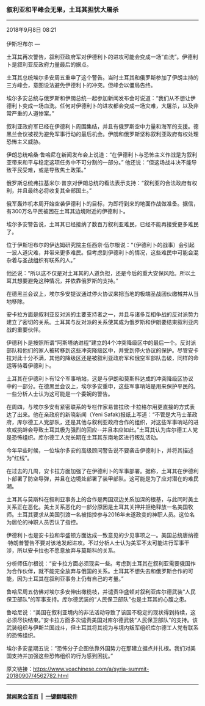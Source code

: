 ### 叙利亚和平峰会无果，土耳其担忧大屠杀
------------------------

<div class="published">
 <span class="date" title="中国时间">
  <time datetime="2018-09-08T08:21:47+08:00">
   2018年9月8日 08:21
  </time>
 </span>
</div>
<br/>
<div class="wsw">
 <span class="dateline">
  伊斯坦布尔 —
 </span>
 <p>
  土耳其再次警告，叙利亚政府军对伊德利卜的进攻可能会变成一场“血洗”。伊德利卜是叙利亚反政府力量最后的据点。
 </p>
 <p>
  土耳其总统埃尔多安周五重申了这个警告。当时土耳其和俄罗斯参加了伊朗主持的三方峰会，意图设法避免伊德利卜的冲突。但峰会以僵局告终。
 </p>
 <p>
  埃尔多安总统与俄罗斯和伊朗总统一起参加新闻发布会时说道：“我们从不想让伊德利卜变成一场血洗。任何对伊德利卜的进攻都会变成一场灾难，大屠杀，以及非常严重的人道惨案。”
 </p>
 <p>
  叙利亚政府军已经在伊德利卜周围集结，并且有俄罗斯空中力量和海军的支援。德黑兰会议被视为避免军事行动的最后机会。伊朗和俄罗斯坚称叙利亚政府有权处理恐怖主义威胁。
 </p>
 <p>
  伊朗总统哈桑·鲁哈尼在新闻发布会上说道：“在伊德利卜与恐怖主义作战是为叙利亚带来和平与稳定这项任务中不可分割的一部分。” 他还说：“但这场战斗决不能导致平民受难，或是导致焦土政策。”
 </p>
 <p>
  俄罗斯总统弗拉基米尔·普京对伊朗总统的看法表示支持：“叙利亚的合法政府有权利，并且最终必将收复其全部国土。”
 </p>
 <p>
  俄军轰炸机本周开始空袭伊德利卜的目标，为即将到来的地面作战做准备。据信，有300万名平民被困在土耳其边境附近的伊德利卜。
 </p>
 <p>
  埃尔多安警告说，土耳其已经接纳了数百万叙利亚难民，已经不能再接受更多难民了。
 </p>
 <p>
  位于伊斯坦布尔的伊达姆研究院主任西奈·伍尔根说：“（伊德利卜的战事）会引起一波人道灾难，并带来更多难民。但考虑到伊德利卜的情况，这些难民中可能会混杂着与圣战组织有联系的人。”
 </p>
 <p>
  他还说：“所以这不仅是对土耳其的人道负担，还是今后的重大安保风险。所以土耳其想要避免这种情况，并依靠俄罗斯的支持。”
 </p>
 <p>
  在德黑兰会议上，埃尔多安提议通过停火协议来把当地的极端圣战团伙缴械并从当地移除。
 </p>
 <p>
  安卡拉方面是叙利亚反对派的主要支持者之一，并且与诸多互相争战的反对派势力建立了密切的关系。土耳其与反对派的关系使其成为俄罗斯和伊朗要结束叙利亚内战的重要伙伴。
 </p>
 <p>
  伊德利卜是按照所谓“阿斯塔纳进程”建立的4个冲突降级区中的最后一个。反对派部队和他们的家人被转移到这些冲突降级区中，并受到停火协议的保护。尽管安卡拉对此十分不满，其他的降级区还是被叙利亚政府军和俄空军部队击破，同样的命运等待着伊德利卜。
 </p>
 <p>
  土耳其在伊德利卜有12个军事哨站，这是与伊朗和莫斯科达成的冲突降级区协议中的一部分。在德黑兰会议上，埃尔多安重申，这些军事哨站是用来保护平民的。一些分析人士认为这可能是一个委婉的警告。
 </p>
 <p>
  在周四，与埃尔多安有紧密联系的专栏作家易普拉欣·卡拉格尔用更直接的方式表达了出来。他在亲政府的新晓新闻（Yeni Safak)报纸上写道：“不管是大马士革政府，库尔德工人党部队，还是其他与叙利亚政府合作的组织，对这些军事哨站的进攻或挑衅会导致土耳其极为强烈的回应--并且本应如此。”土耳其认为库尔德工人党是恐怖组织。库尔德工人党长期在土耳其东南地区进行叛乱活动。
 </p>
 <p>
  今年早些时候，一位埃尔多安的高级顾问警告说不要袭击伊德利卜，并将其描述为“红线”。
 </p>
 <p>
  在过去的几周，安卡拉方面加强了在伊德利卜的军事部署。据称，土耳其在伊德利卜部署了防空导弹，并且在边境处部署了装甲部队。这可能是为了应对潜在的难民潮。
 </p>
 <p>
  土耳其与莫斯科在叙利亚事务上的合作是两国双边关系加深的根基，与此同时美土关系正在恶化。美土关系恶化的一部分原因是土耳其关押并拒绝释放一名美国牧师。土耳其要求从美国引渡一名被指控参与2016年未遂政变的神职人员。这位名为居伦的神职人员否认了指控。
 </p>
 <p>
  伊德利卜也是安卡拉和华盛顿方面达成一致意见的少见事项之一。美国总统唐纳德·特朗普警告不要对该地发起进攻。不过分析人士认为美军不太可能进行军事干涉，所以安卡拉也不愿意放弃与莫斯科的关系。
 </p>
 <p>
  分析师伍尔根说：“安卡拉方面必须现实一些。考虑到土耳其在叙利亚需要俄国作为合作伙伴，就不能完全放弃与俄国的关系。土耳其不想失去和俄罗斯合作的可能，因为土耳其在叙利亚事务上仍有自己的考量。”
 </p>
 <p>
  鲁哈尼周五仿佛对埃尔多安伸出橄榄枝，并谴责华盛顿对叙利亚库尔德武装“人民保卫部队”的军事支持。库尔德武装的“人民保卫部队”也是土耳其的心腹之患。
 </p>
 <p>
  鲁哈尼说：“美国在叙利亚境内的非法活动导致了该国不稳定的现状得到持续，这必须尽快结束。”安卡拉方面多次谴责美国对库尔德武装“人民保卫部队”的支持。该武装组织与伊斯兰国战斗，但土耳其将其视为与境内叛军组织库尔德工人党有联系的恐怖组织。
 </p>
 <p>
  埃尔多安星期五说：“恐怖分子企图依靠外国势力在那建立据点并扎根。我们对美国支持并加强这些恐怖组织的行为感到困扰。”
 </p>
</div>

原文链接：https://www.voachinese.com/a/syria-summit-20180907/4562782.html


------------------------
#### [禁闻聚合首页](https://github.com/gfw-breaker/banned-news/blob/master/README.md) &nbsp;|&nbsp;  [一键翻墙软件](https://github.com/gfw-breaker/nogfw/blob/master/README.md)